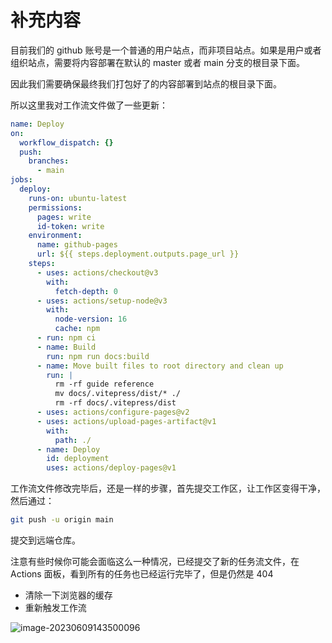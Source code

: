 # 补充内容

目前我们的 github 账号是一个普通的用户站点，而非项目站点。如果是用户或者组织站点，需要将内容部署在默认的 master 或者 main 分支的根目录下面。

因此我们需要确保最终我们打包好了的内容部署到站点的根目录下面。

所以这里我对工作流文件做了一些更新：

```yaml
name: Deploy
on:
  workflow_dispatch: {}
  push:
    branches:
      - main
jobs:
  deploy:
    runs-on: ubuntu-latest
    permissions:
      pages: write
      id-token: write
    environment:
      name: github-pages
      url: ${{ steps.deployment.outputs.page_url }}
    steps:
      - uses: actions/checkout@v3
        with:
          fetch-depth: 0
      - uses: actions/setup-node@v3
        with:
          node-version: 16
          cache: npm
      - run: npm ci
      - name: Build
        run: npm run docs:build
      - name: Move built files to root directory and clean up
        run: |
          rm -rf guide reference
          mv docs/.vitepress/dist/* ./
          rm -rf docs/.vitepress/dist
      - uses: actions/configure-pages@v2
      - uses: actions/upload-pages-artifact@v1
        with:
          path: ./
      - name: Deploy
        id: deployment
        uses: actions/deploy-pages@v1
```

工作流文件修改完毕后，还是一样的步骤，首先提交工作区，让工作区变得干净，然后通过：

```bash
git push -u origin main
```

提交到远端仓库。



注意有些时候你可能会面临这么一种情况，已经提交了新的任务流文件，在 Actions 面板，看到所有的任务也已经运行完毕了，但是仍然是 404

- 清除一下浏览器的缓存
- 重新触发工作流

![image-20230609143500096](https://resource.duyiedu.com/xiejie/2023-06-09-063500.png)